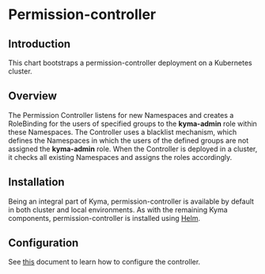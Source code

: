 # Permission-controller

## Introduction
This chart bootstraps a permission-controller deployment on a Kubernetes cluster.

## Overview
The Permission Controller listens for new Namespaces and creates a RoleBinding for the users of specified groups to the **kyma-admin** role within these Namespaces.  The Controller uses a blacklist mechanism, which defines the Namespaces in which the users of the defined groups are not assigned the **kyma-admin** role. When the Controller is deployed in a cluster, it checks all existing Namespaces and assigns the roles accordingly.

## Installation
Being an integral part of Kyma, permission-controller is available by default in both cluster and local environments. As with the remaining Kyma components, permission-controller is installed using [Helm](https://helm.sh).

## Configuration

See [this](https://kyma-project.io/docs/master/components/security) document to learn how to configure the controller.
